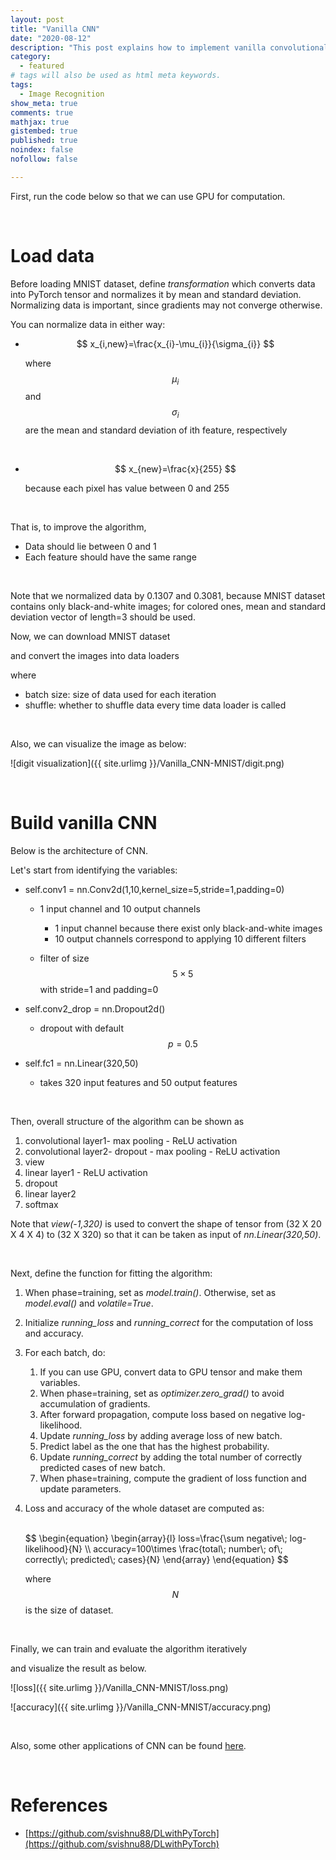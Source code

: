 ```yaml
---
layout: post
title: "Vanilla CNN"
date: "2020-08-12"
description: "This post explains how to implement vanilla convolutional neural network using PyTorch-from building basic structures of the algorithm to actual implementation using MNIST dataset."
category: 
  - featured
# tags will also be used as html meta keywords.
tags:
  - Image Recognition
show_meta: true
comments: true
mathjax: true
gistembed: true
published: true
noindex: false
nofollow: false

---
```


First, run the code below so that we can use GPU for computation.

<code data-gist-id="88a77808f1a087c179fc140679fa3574" data-gist-file="Vanilla_CNN-MNIST.py" data-gist-line="18-20"></code>

<br>

# Load data

Before loading MNIST dataset, define *transformation* which converts data into PyTorch tensor and normalizes it by mean and standard deviation. Normalizing data is important, since gradients may not converge otherwise.

<code data-gist-id="88a77808f1a087c179fc140679fa3574" data-gist-file="Vanilla_CNN-MNIST.py" data-gist-line="28-29"></code>

You can normalize data in either way:

- $$
  x_{i,new}=\frac{x_{i}-\mu_{i}}{\sigma_{i}}
  $$

  where 
  $$
  \mu_{i}
  $$
  and 
  $$
  \sigma_{i}
  $$
   are the mean and standard deviation of ith feature, respectively

<br>

- $$
  x_{new}=\frac{x}{255}
  $$

  because each pixel has value between 0 and 255

<br>

That is, to improve the algorithm, 

- Data should lie between 0 and 1
- Each feature should have the same range

<br>

Note that we normalized data by 0.1307 and 0.3081, because MNIST dataset contains only black-and-white images; for colored ones, mean and standard deviation vector of length=3 should be used.

Now, we can download MNIST dataset

<code data-gist-id="88a77808f1a087c179fc140679fa3574" data-gist-file="Vanilla_CNN-MNIST.py" data-gist-line="37-38"></code>



and convert the images into data loaders 

<code data-gist-id="88a77808f1a087c179fc140679fa3574" data-gist-file="Vanilla_CNN-MNIST.py" data-gist-line="44-45"></code>

where 

- batch size: size of data used for each iteration
- shuffle: whether to shuffle data every time data loader is called

<br>

Also, we can visualize the image as below:

<code data-gist-id="88a77808f1a087c179fc140679fa3574" data-gist-file="Vanilla_CNN-MNIST.py" data-gist-line="51-56,78"></code>

![digit visualization]({{ site.urlimg }}/Vanilla_CNN-MNIST/digit.png)

<br>

# Build vanilla CNN

Below is the architecture of CNN.

<code data-gist-id="88a77808f1a087c179fc140679fa3574" data-gist-file="Vanilla_CNN-MNIST.py" data-gist-line="178-194"></code>

Let's start from identifying the variables:

- self.conv1 = nn.Conv2d(1,10,kernel_size=5,stride=1,padding=0)

  - 1 input channel and 10 output channels

    - 1 input channel because there exist only black-and-white images
    - 10 output channels correspond to applying 10 different filters

  - filter of size 
    $$
    5\times 5
    $$
     with stride=1 and padding=0

- self.conv2_drop = nn.Dropout2d()

  - dropout with default 
    $$
    p=0.5
    $$

- self.fc1 = nn.Linear(320,50)

  - takes 320 input features and 50 output features

<br>

Then, overall structure of the algorithm can be shown as

1. convolutional layer1- max pooling - ReLU activation
2. convolutional layer2- dropout - max pooling - ReLU activation
3. view
4. linear layer1 - ReLU activation
5. dropout
6. linear layer2
7. softmax



Note that *view(-1,320)* is used to convert the shape of tensor from (32 X 20 X 4 X 4) to (32 X 320) so that it can be taken as input of *nn.Linear(320,50)*.

<br>

Next, define the function for fitting the algorithm:

<code data-gist-id="88a77808f1a087c179fc140679fa3574" data-gist-file="Vanilla_CNN-MNIST.py" data-gist-line="200-228"></code>

1. When phase=training, set as *model.train()*. Otherwise, set as *model.eval()* and *volatile=True*.

2. Initialize *running_loss* and *running_correct* for the computation of loss and accuracy.

3. For each batch, do:

   1. If you can use GPU, convert data to GPU tensor and make them variables.
   2. When phase=training, set as *optimizer.zero_grad()* to avoid accumulation of gradients.
   3. After forward propagation, compute loss based on negative log-likelihood.
   4. Update *running_loss* by adding average loss of new batch.
   5. Predict label as the one that has the highest probability.
   6. Update *running_correct* by adding the total number of correctly predicted cases of new batch.
   7. When phase=training, compute the gradient of loss function and update parameters.

4. Loss and accuracy of the whole dataset are computed as:

   <br>
   $$
   \begin{equation}
     \begin{array}{l}
        loss=\frac{\sum negative\; log-likelihood}{N} \\
        accuracy=100\times \frac{total\; number\; of\; correctly\; predicted\; cases}{N}
     \end{array}
   \end{equation}
   $$
   <br>

   where 
   $$
   N
   $$
    is the size of dataset.

<br>

Finally, we can train and evaluate the algorithm iteratively 

<code data-gist-id="88a77808f1a087c179fc140679fa3574" data-gist-file="Vanilla_CNN-MNIST.py" data-gist-line="259-275"></code>

and visualize the result as below.

![loss]({{ site.urlimg }}/Vanilla_CNN-MNIST/loss.png)

![accuracy]({{ site.urlimg }}/Vanilla_CNN-MNIST/accuracy.png)

<br>

Also, some other applications of CNN can be found [here](https://github.com/ykkim123/Data_Science/tree/master/Convolutional%20Neural%20Network).

<br>

# References

- [https://github.com/svishnu88/DLwithPyTorch](https://github.com/svishnu88/DLwithPyTorch)

